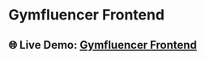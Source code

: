 # Gymfluencer Frontend

## 🌐 Live Demo: [Gymfluencer Frontend](https://gymfluencerfrontend.netlify.app/)  
